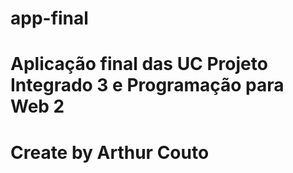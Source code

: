 # app-final

# Aplicação final das UC Projeto Integrado 3 e Programação para Web 2

# Create by Arthur Couto

